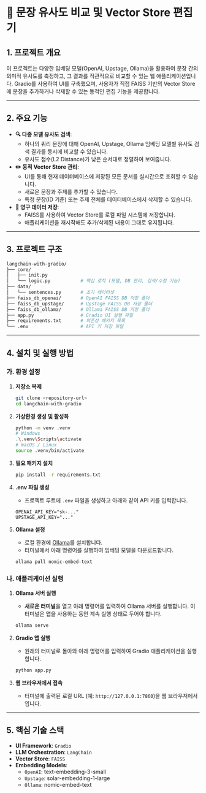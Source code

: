 # 🧠 문장 유사도 비교 및 Vector Store 편집기

## 1. 프로젝트 개요

이 프로젝트는 다양한 임베딩 모델(OpenAI, Upstage, Ollama)을 활용하여 문장 간의 의미적 유사도를 측정하고, 그 결과를 직관적으로 비교할 수 있는 웹 애플리케이션입니다. Gradio를 사용하여 UI를 구축했으며, 사용자가 직접 FAISS 기반의 Vector Store에 문장을 추가하거나 삭제할 수 있는 동적인 편집 기능을 제공합니다.

---

## 2. 주요 기능

-   **🔍 다중 모델 유사도 검색**:
    -   하나의 쿼리 문장에 대해 OpenAI, Upstage, Ollama 임베딩 모델별 유사도 검색 결과를 동시에 비교할 수 있습니다.
    -   유사도 점수(L2 Distance)가 낮은 순서대로 정렬하여 보여줍니다.
-   **✏️ 동적 Vector Store 관리**:
    -   UI를 통해 현재 데이터베이스에 저장된 모든 문서를 실시간으로 조회할 수 있습니다.
    -   새로운 문장과 주제를 추가할 수 있습니다.
    -   특정 문장(ID 기준) 또는 주제 전체를 데이터베이스에서 삭제할 수 있습니다.
-   **💾 영구 데이터 저장**:
    -   FAISS를 사용하여 Vector Store를 로컬 파일 시스템에 저장합니다.
    -   애플리케이션을 재시작해도 추가/삭제된 내용이 그대로 유지됩니다.

---

## 3. 프로젝트 구조
```bash
langchain-with-gradio/
├── core/
│   ├── init.py
│   └── logic.py           # 핵심 로직 (모델, DB 관리, 검색/수정 기능)
├── data/
│   └── sentences.py       # 초기 데이터셋
├── faiss_db_openai/       # OpenAI FAISS DB 저장 폴더
├── faiss_db_upstage/      # Upstage FAISS DB 저장 폴더
├── faiss_db_ollama/       # Ollama FAISS DB 저장 폴더
├── app.py                 # Gradio UI 실행 파일
├── requirements.txt       # 의존성 패키지 목록
└── .env                   # API 키 저장 파일
```
---

## 4. 설치 및 실행 방법

### 가. 환경 설정

1.  **저장소 복제**
    ```bash
    git clone <repository-url>
    cd langchain-with-gradio
    ```

2.  **가상환경 생성 및 활성화**
    ```bash
    python -m venv .venv
    # Windows
    .\.venv\Scripts\activate
    # macOS / Linux
    source .venv/bin/activate
    ```

3.  **필요 패키지 설치**
    ```bash
    pip install -r requirements.txt
    ```

4.  **.env 파일 생성**
    -   프로젝트 루트에 `.env` 파일을 생성하고 아래와 같이 API 키를 입력합니다.
    ```
    OPENAI_API_KEY="sk-..."
    UPSTAGE_API_KEY="..."
    ```

5.  **Ollama 설정**
    -   로컬 환경에 [Ollama](https://ollama.com/)를 설치합니다.
    -   터미널에서 아래 명령어를 실행하여 임베딩 모델을 다운로드합니다.
    ```bash
    ollama pull nomic-embed-text
    ```

### 나. 애플리케이션 실행

1.  **Ollama 서버 실행**
    -   **새로운 터미널**을 열고 아래 명령어를 입력하여 Ollama 서버를 실행합니다. 이 터미널은 앱을 사용하는 동안 계속 실행 상태로 두어야 합니다.
    ```bash
    ollama serve
    ```

2.  **Gradio 앱 실행**
    -   원래의 터미널로 돌아와 아래 명령어를 입력하여 Gradio 애플리케이션을 실행합니다.
    ```bash
    python app.py
    ```

3.  **웹 브라우저에서 접속**
    -   터미널에 출력된 로컬 URL (예: `http://127.0.0.1:7860`)을 웹 브라우저에서 엽니다.

---

## 5. 핵심 기술 스택

-   **UI Framework**: `Gradio`
-   **LLM Orchestration**: `LangChain`
-   **Vector Store**: `FAISS`
-   **Embedding Models**:
    -   `OpenAI`: text-embedding-3-small
    -   `Upstage`: solar-embedding-1-large
    -   `Ollama`: nomic-embed-text






